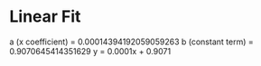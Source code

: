 
# Linear Fit

a (x coefficient) = 0.00014394192059059263
b (constant term) = 0.9070645414351629
y = 0.0001x + 0.9071
